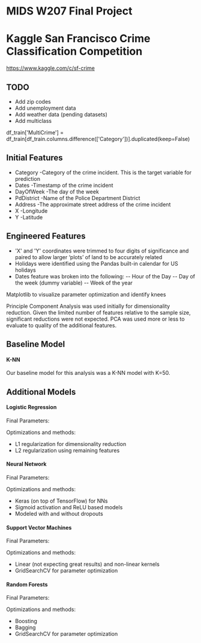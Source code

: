 # MIDS W207 Final Project
# Kaggle San Francisco Crime Classification Competition

https://www.kaggle.com/c/sf-crime

## TODO
- Add zip codes
- Add unemployment data
- Add weather data (pending datasets)
- Add multiclass

df_train['MultiCrime'] = df_train[df_train.columns.difference(['Category'])].duplicated(keep=False)

## Initial Features
- Category     -Category of the crime incident. This is the target variable for prediction
- Dates        -Timestamp of the crime incident
- DayOfWeek    -The day of the week
- PdDistrict   -Name of the Police Department District
- Address      -The approximate street address of the crime incident 
- X            -Longitude
- Y            -Latitude

## Engineered Features

- 'X' and 'Y' coordinates were trimmed to four digits of significance and paired to allow larger ‘plots’ of land to be accurately related
- Holidays were identified using the Pandas built-in calendar for US holidays
- Dates feature was broken into the following:
  -- Hour of the Day
  -- Day of the week (dummy variable)
  -- Week of the year 

Matplotlib to visualize parameter optimization and identify knees
    
Principle Component Analysis was used initially for dimensionality reduction. Given the limited number of features relative to the sample size, significant reductions were not expected. PCA was used more or less to evaluate to quality of the additional features.

## Baseline Model
#### K-NN
Our baseline model for this analysis was a K-NN model with K=50.

## Additional Models
#### Logistic Regression
Final Parameters:

Optimizations and methods:
- L1 regularization for  dimensionality reduction
- L2 regularization using remaining features

#### Neural Network
Final Parameters:

Optimizations and methods:
- Keras (on top of TensorFlow) for NNs
- Sigmoid activation and ReLU based models
- Modeled with and without dropouts

#### Support Vector Machines

Final Parameters:

Optimizations and methods:
- Linear (not expecting great results) and non-linear kernels
- GridSearchCV for parameter optimization
#### Random Forests
Final Parameters:

Optimizations and methods:
- Boosting
- Bagging
- GridSearchCV for parameter optimization
    

